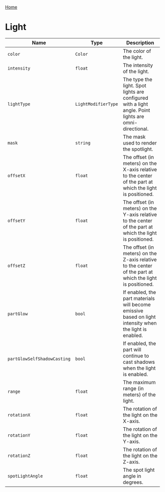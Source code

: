 [Home](https://wnp78.github.io/JunoXml/)

# Light


|Name|Type|Description|
|--|--|--|
|`color`|`Color`|The color of the light.|
|`intensity`|`float`|The intensity of the light.|
|`lightType`|`LightModifierType`|The type the light. Spot lights are configured with a light angle. Point lights are omni-directional.|
|`mask`|`string`|The mask used to render the spotlight.|
|`offsetX`|`float`|The offset (in meters) on the X-axis relative to the center of the part at which the light is positioned.|
|`offsetY`|`float`|The offset (in meters) on the Y-axis relative to the center of the part at which the light is positioned.|
|`offsetZ`|`float`|The offset (in meters) on the Z-axis relative to the center of the part at which the light is positioned.|
|`partGlow`|`bool`|If enabled, the part materials will become emissive based on light intensity when the light is enabled.|
|`partGlowSelfShadowCasting`|`bool`|If enabled, the part will continue to cast shadows when the light is enabled.|
|`range`|`float`|The maximum range (in meters) of the light.|
|`rotationX`|`float`|The rotation of the light on the X-axis.|
|`rotationY`|`float`|The rotation of the light on the Y-axis.|
|`rotationZ`|`float`|The rotation of the light on the Z-axis.|
|`spotLightAngle`|`float`|The spot light angle in degrees.|


